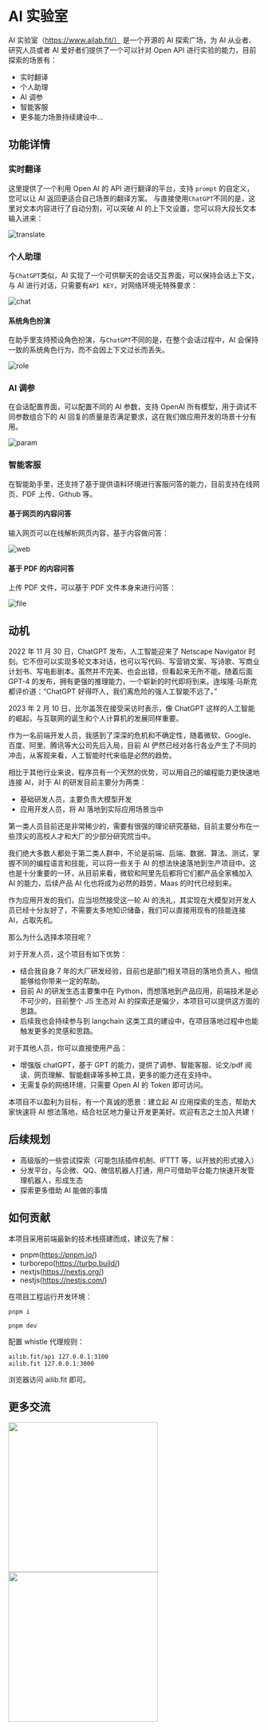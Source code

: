 # AI 实验室

AI 实验室（https://www.ailab.fit/）
是一个开源的 AI 探索广场，为 AI 从业者、研究人员或者 AI 爱好者们提供了一个可以针对 Open API 进行实验的能力，目前探索的场景有：

- 实时翻译
- 个人助理
- AI 调参
- 智能客服
- 更多能力场景持续建设中...

## 功能详情

### 实时翻译

这里提供了一个利用 Open AI 的 API 进行翻译的平台，支持 `prompt` 的自定义，您可以让 AI 返回更适合自己场景的翻译方案。
与直接使用`ChatGPT`不同的是，这里对文本内容进行了自动分割，可以突破 AI 的上下文设置，您可以将大段长文本输入进来：

![translate](.assets/translate.png)

### 个人助理

与`ChatGPT`类似，AI 实现了一个可供聊天的会话交互界面，可以保持会话上下文，与 AI 进行对话，只需要有`API KEY`，对网络环境无特殊要求：

![chat](.assets/chat.png)

#### 系统角色扮演

在助手里支持预设角色扮演，与`ChatGPT`不同的是，在整个会话过程中，AI 会保持一致的系统角色行为，而不会因上下文过长而丢失。

![role](.assets/role.jpg)

### AI 调参

在会话配置界面，可以配置不同的 AI 参数，支持 OpenAI 所有模型，用于调试不同参数组合下的 AI 回复的质量是否满足要求，这在我们做应用开发的场景十分有用。

![param](.assets/param.png)

### 智能客服

在智能助手里，还支持了基于提供语料环境进行客服问答的能力，目前支持在线网页、PDF 上传、Github 等。

#### 基于网页的内容问答

输入网页可以在线解析网页内容，基于内容做问答：

![web](.assets/web.jpg)

#### 基于 PDF 的内容问答

上传 PDF 文件，可以基于 PDF 文件本身来进行问答：

![file](.assets/file.jpg)

## 动机

2022 年 11 月 30 日，ChatGPT 发布，人工智能迎来了 Netscape Navigator 时刻。它不但可以实现多轮文本对话，也可以写代码、写营销文案、写诗歌、写商业计划书、写电影剧本。虽然并不完美、也会出错，但看起来无所不能。随着后面 GPT-4 的发布，拥有更强的推理能力，一个崭新的时代即将到来。连埃隆·马斯克都评价道：“ChatGPT 好得吓人，我们离危险的强人工智能不远了。”

2023 年 2 月 10 日，比尔盖茨在接受采访时表示，像 ChatGPT 这样的人工智能的崛起，与互联网的诞生和个人计算机的发展同样重要。

作为一名前端开发人员，我感到了深深的危机和不确定性，随着微软、Google、百度、阿里、腾讯等大公司先后入局，目前 AI 俨然已经对各行各业产生了不同的冲击，从客观来看，人工智能时代来临是必然的趋势。

相比于其他行业来说，程序员有一个天然的优势，可以用自己的编程能力更快速地连接 AI，对于 AI 的研发目前主要分为两类：

- 基础研发人员，主要负责大模型开发
- 应用开发人员，将 AI 落地到实际应用场景当中

第一类人员目前还是非常稀少的，需要有很强的理论研究基础，目前主要分布在一些顶尖的高校人才和大厂的少部分研究院当中。

我们绝大多数人都处于第二类人群中，不论是前端、后端、数据、算法、测试，掌握不同的编程语言和技能，可以将一些关于 AI 的想法快速落地到生产项目中。这也是十分重要的一环，从目前来看，微软和阿里先后都将它们都产品全家桶加入 AI 的能力，后续产品 AI 化也将成为必然的趋势，Maas 的时代已经到来。

作为应用开发的我们，应当坦然接受这一轮 AI 的洗礼，其实现在大模型对开发人员已经十分友好了，不需要太多地知识储备，我们可以直接用现有的技能连接 AI，占取先机。

那么为什么选择本项目呢？

对于开发人员，这个项目有如下优势：

- 结合我自身 7 年的大厂研发经验，目前也是部门相关项目的落地负责人，相信能够给你带来一定的帮助。
- 目前 AI 的研发生态主要集中在 Python，而想落地到产品应用，前端技术是必不可少的，目前整个 JS 生态对 AI 的探索还是偏少，本项目可以提供这方面的思路。
- 后续我也会持续参与到 langchain 这类工具的建设中，在项目落地过程中也能触发更多的灵感和思路。

对于其他人员，你可以直接使用产品：

- 增强版 chatGPT，基于 GPT 的能力，提供了调参、智能客服、论文/pdf 阅读、网页理解、智能翻译等多种工具，更多的能力还在支持中。
- 无需复杂的网络环境，只需要 Open AI 的 Token 即可访问。

本项目不以盈利为目标，有一个真诚的愿景：建立起 AI 应用探索的生态，帮助大家快速将 AI 想法落地，结合社区地力量让开发更美好。欢迎有志之士加入共建！

## 后续规划

- 高级版的一些尝试探索（可能包括插件机制、IFTTT 等，以开放的形式接入）
- 分发平台，与企微、QQ、微信机器人打通，用户可借助平台能力快速开发管理机器人，形成生态
- 探索更多借助 AI 能做的事情

## 如何贡献

本项目采用前端最新的技术栈搭建而成，建议先了解：

- pnpm(https://pnpm.io/)
- turborepo(https://turbo.build/)
- nextjs(https://nextjs.org/)
- nestjs(https://nestjs.com/)

在项目工程运行开发环境：

```
pnpm i
```

```
pnpm dev
```

配置 whistle 代理规则：

```
ailib.fit/api 127.0.0.1:3100
ailib.fit 127.0.0.1:3000
```

浏览器访问 ailib.fit 即可。

## 更多交流

<img src=".assets/qq.jpg" width=300 height=300/>
<img src=".assets/wx.jpg" width=300 height=300/>
